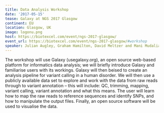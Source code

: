 ```yaml
---
title: Data Analysis Workshop
date: '2017-05-15'
tease: Galaxy at NGS 2017 Glasgow
continent: EU
location: Glasgow, UK
image: logonu.png
host: https://biotexcel.com/event/ngs-2017-glasgow/
event_url: https://biotexcel.com/event/ngs-2017-glasgow/#workshop
speaker: Julian Augley, Graham Hamilton, David Meltzer and Mani Mudaliar
---
```


The workshop will use Galaxy (usegalaxy.org), an open source web-based platform for informatics data analysis; we will briefly introduce Galaxy and familiarise users with its workings. Galaxy will then beised to create an analysis pipeline for variant calling in a human disorder.  We will then use a publicly available data set to explore and work with the data from raw reads through to variant annotation – this will include: QC, trimming, mapping, variant calling, variant annotation and what this means. The user will learn how to map the raw reads to reference sequences and identify SNPs, and how to manipulate the output files. Finally, an open source software will be used to visualise the data.
